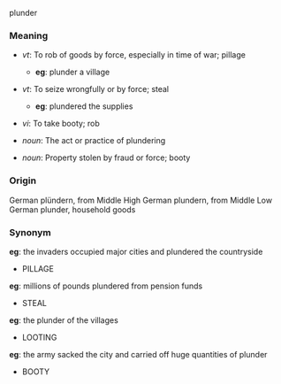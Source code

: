 plunder
### Meaning
+ _vt_: To rob of goods by force, especially in time of war; pillage
    + __eg__: plunder a village
+ _vt_: To seize wrongfully or by force; steal
    + __eg__: plundered the supplies
+ _vi_: To take booty; rob

+ _noun_: The act or practice of plundering
+ _noun_: Property stolen by fraud or force; booty

### Origin

German plündern, from Middle High German plundern, from Middle Low German plunder, household goods

### Synonym

__eg__: the invaders occupied major cities and plundered the countryside

+ PILLAGE

__eg__: millions of pounds plundered from pension funds

+ STEAL

__eg__: the plunder of the villages

+ LOOTING

__eg__: the army sacked the city and carried off huge quantities of plunder

+ BOOTY


